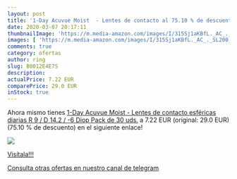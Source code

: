 ```yaml
---
layout: post
title: '1-Day Acuvue Moist  - Lentes de contacto al 75.10 % de descuento'
date: 2020-03-07 20:17:11
thumbnailImage: 'https://m.media-amazon.com/images/I/315Sj1aKBfL._AC_._SL200_.jpg'
images: [ 'https://m.media-amazon.com/images/I/315Sj1aKBfL._AC_._SL200_.jpg' ]
comments: true
category: ofertas
author: ring
slug: B0012E4E7S
description:
actualPrice: 7.22 EUR
comparePrice: 29.0 EUR
inStock: true
---
```


Ahora mismo tienes [1-Day Acuvue Moist  - Lentes de contacto esféricas diarias  R 9 / D 14.2 / -6 Diop   Pack de 30 uds.](https://www.amazon.com/dp/B0012E4E7S/?tag=redken08-20) a 7.22 EUR (original: 29.0 EUR) (75.10 %  de descuento) en el siguiente enlace!

[![](https://m.media-amazon.com/images/I/315Sj1aKBfL._AC_._SL200_.jpg)](https://www.amazon.com/dp/B0012E4E7S/?tag=redken08-20)

[Visítala!!!](https://www.amazon.com/dp/B0012E4E7S/?tag=redken08-20)

[Consulta otras ofertas en nuestro canal de telegram](https://t.me/s/ofertas25)
